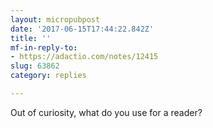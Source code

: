 ```yaml
---
layout: micropubpost
date: '2017-06-15T17:44:22.842Z'
title: ''
mf-in-reply-to:
- https://adactio.com/notes/12415
slug: 63862
category: replies

---
```

Out of curiosity, what do you use for a reader?
